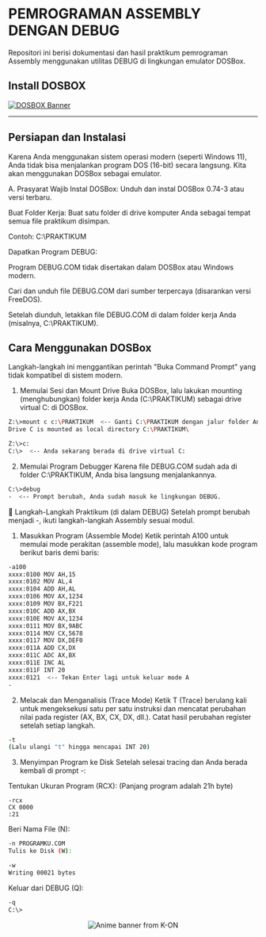 # PEMROGRAMAN ASSEMBLY DENGAN DEBUG

Repositori ini berisi dokumentasi dan hasil praktikum pemrograman Assembly menggunakan utilitas DEBUG di lingkungan emulator DOSBox.

## Install DOSBOX

<a href="https://www.dosbox.com/download.php?main=1">
  <img src="https://www.dosgames.com/blogimgs/dosbox-banner.png" alt="DOSBOX Banner" />
  
</a>

---

## Persiapan dan Instalasi
Karena Anda menggunakan sistem operasi modern (seperti Windows 11), Anda tidak bisa menjalankan program DOS (16-bit) secara langsung. Kita akan menggunakan DOSBox sebagai emulator.

A. Prasyarat Wajib
Instal DOSBox: Unduh dan instal DOSBox 0.74-3 atau versi terbaru.

Buat Folder Kerja: Buat satu folder di drive komputer Anda sebagai tempat semua file praktikum disimpan.

Contoh: C:\PRAKTIKUM

Dapatkan Program DEBUG:

Program DEBUG.COM tidak disertakan dalam DOSBox atau Windows modern.

Cari dan unduh file DEBUG.COM dari sumber terpercaya (disarankan versi FreeDOS).

Setelah diunduh, letakkan file DEBUG.COM di dalam folder kerja Anda (misalnya, C:\PRAKTIKUM).

## Cara Menggunakan DOSBox
Langkah-langkah ini menggantikan perintah "Buka Command Prompt" yang tidak kompatibel di sistem modern.

1. Memulai Sesi dan Mount Drive
Buka DOSBox, lalu lakukan mounting (menghubungkan) folder kerja Anda (C:\PRAKTIKUM) sebagai drive virtual C: di DOSBox.

```bash
Z:\>mount c c:\PRAKTIKUM  <-- Ganti C:\PRAKTIKUM dengan jalur folder Anda
Drive C is mounted as local directory C:\PRAKTIKUM\

Z:\>c:
C:\>  <-- Anda sekarang berada di drive virtual C:
```

2. Memulai Program Debugger
Karena file DEBUG.COM sudah ada di folder C:\PRAKTIKUM, Anda bisa langsung menjalankannya.

```bash
C:\>debug
-  <-- Prompt berubah, Anda sudah masuk ke lingkungan DEBUG.
```

📝 Langkah-Langkah Praktikum (di dalam DEBUG)
Setelah prompt berubah menjadi -, ikuti langkah-langkah Assembly sesuai modul.

1. Masukkan Program (Assemble Mode)
Ketik perintah A100 untuk memulai mode perakitan (assemble mode), lalu masukkan kode program berikut baris demi baris:

```bash
-a100
xxxx:0100 MOV AH,15
xxxx:0102 MOV AL,4
xxxx:0104 ADD AH,AL
xxxx:0106 MOV AX,1234
xxxx:0109 MOV BX,F221
xxxx:010C ADD AX,BX
xxxx:010E MOV AX,1234
xxxx:0111 MOV BX,9ABC
xxxx:0114 MOV CX,5678
xxxx:0117 MOV DX,DEF0
xxxx:011A ADD CX,DX
xxxx:011C ADC AX,BX
xxxx:011E INC AL
xxxx:011F INT 20
xxxx:0121  <-- Tekan Enter lagi untuk keluar mode A
-
```

2. Melacak dan Menganalisis (Trace Mode)
Ketik T (Trace) berulang kali untuk mengeksekusi satu per satu instruksi dan mencatat perubahan nilai pada register (AX, BX, CX, DX, dll.). Catat hasil perubahan register setelah setiap langkah.

```bash
-t
(Lalu ulangi "t" hingga mencapai INT 20)
```

3. Menyimpan Program ke Disk
Setelah selesai tracing dan Anda berada kembali di prompt -:

Tentukan Ukuran Program (RCX): (Panjang program adalah 21h byte)

```
-rcx
CX 0000
:21
```

Beri Nama File (N):
```bash
-n PROGRAMKU.COM
Tulis ke Disk (W):
```

```bash
-w
Writing 00021 bytes
```

Keluar dari DEBUG (Q):

```bash
-q
C:\>
```

<div align="center">
  <img src="https://i.pinimg.com/1200x/fd/a4/c2/fda4c25ab6bacf466c06995087fb0730.jpg" alt="Anime banner from K-ON"/>
</div>
